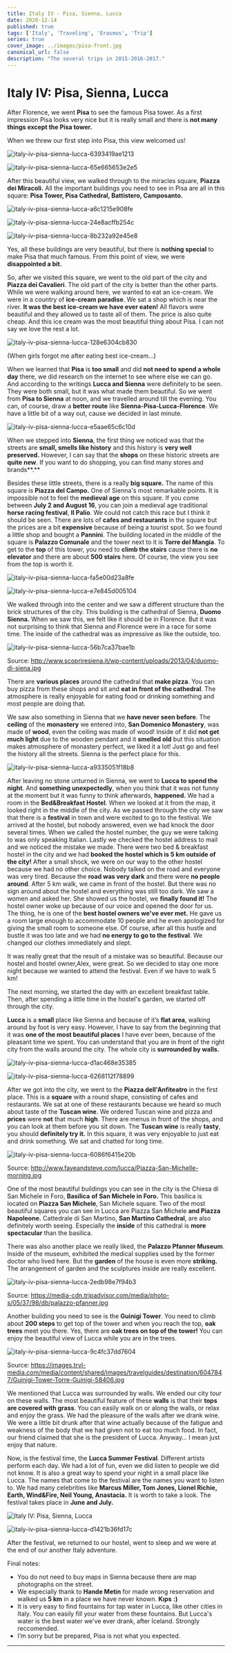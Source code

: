 ```yaml
---
title: Italy IV - Pisa, Sienna, Lucca
date: 2020-12-14
published: true
tags: ['Italy', 'Traveling', 'Erasmus', 'Trip']
series: true
cover_image: ../images/pisa-front.jpg
canonical_url: false
description: "The several trips in 2015-2016-2017."
---
```


Italy IV: Pisa, Sienna, Lucca
=============================

After Florence, we went **Pisa** to see the famous Pisa tower. As a first impression Pisa looks very nice but it is really small and there is **not many things except the Pisa tower.**

When we threw our first step into Pisa, this view welcomed us!

![italy-iv-pisa-sienna-lucca-6393419ae1213](https://d1bvpoagx8hqbg.cloudfront.net/originals/italy-iv-pisa-sienna-lucca-6393419ae1213fb78197ed9d6a5bfecb.jpg)

![italy-iv-pisa-sienna-lucca-65e665653e2e5](https://d1bvpoagx8hqbg.cloudfront.net/originals/italy-iv-pisa-sienna-lucca-65e665653e2e5b70cfb47bb822fec9fa.jpg)

After this beautiful view, we walked through to the miracles square, **Piazza dei Miracoli.** All the important buildings you need to see in Pisa are all in this square: **Pisa Tower, Pisa Cathedral, Battistero, Camposanto.**

![italy-iv-pisa-sienna-lucca-a6c1215e908fe](https://d1bvpoagx8hqbg.cloudfront.net/originals/italy-iv-pisa-sienna-lucca-a6c1215e908fee6d655ba18a971eb79a.jpg)

![italy-iv-pisa-sienna-lucca-24e8acffb254c](https://d1bvpoagx8hqbg.cloudfront.net/originals/italy-iv-pisa-sienna-lucca-24e8acffb254c15e852e408b280ee378.jpg)

![italy-iv-pisa-sienna-lucca-8b232a92e45e8](https://d1bvpoagx8hqbg.cloudfront.net/originals/italy-iv-pisa-sienna-lucca-8b232a92e45e8de658fcd49179220bd7.jpg)

Yes, all these buildings are very beautiful, but there is **nothing special** to make Pisa that much famous. From this point of view, we were **disappointed a bit.**

So, after we visited this square, we went to the old part of the city and **Piazza dei Cavalieri**. The old part of the city is better than the other parts. While we were walking around here, we wanted to eat an ice-cream. We were in a country of **ice-cream paradise**. We sat a shop which is near the river. **It was the best ice-cream we have ever eaten!** All flavors were beautiful and they allowed us to taste all of them. The price is also quite cheap. And this ice cream was the most beautiful thing about Pisa. I can not say we love the rest a lot.

![italy-iv-pisa-sienna-lucca-128e6304cb830](https://d1bvpoagx8hqbg.cloudfront.net/originals/italy-iv-pisa-sienna-lucca-128e6304cb8308428e8fa3983e41f731.jpg)

(When girls forgot me after eating best ice-cream...)

When we learned that **Pisa** is **too small** and did **not need to spend a whole day** there, we did research on the internet to see where else we can go. And according to the writings **Lucca and Sienna** were definitely to be seen. They were both small, but it was what made them beautiful. So we went from **Pisa to Sienna** at noon, and we travelled around till the evening. You can, of course, draw a **better route** like **Sienna-Pisa-Lucca-Florence**. We have a little bit of a way out, cause we decided in last minute.

![italy-iv-pisa-sienna-lucca-e5aae65c6c10d](https://d1bvpoagx8hqbg.cloudfront.net/originals/italy-iv-pisa-sienna-lucca-e5aae65c6c10d174ac2ffd5b2414f3ce.jpg)

When we stepped into **Sienna**, the first thing we noticed was that the streets are **small, smells like history** and this history is **very well preserved.** However, I can say that the **shops** on these historic streets are **quite new**. If you want to do shopping, you can find many stores and brands**.**

Besides these little streets, there is a really **big square.** The name of this square is **Piazza del Campo.** One of Sienna's most remarkable points. It is impossible not to feel the **medieval age** on this square. If you come between **July 2 and August 16**, you can join a medieval age traditional **horse racing festival**, **II Palio**. We could not catch this race but I think it should be seen. There are lots of **cafes and restaurants** in the square but the prices are a bit **expensive** because of being a tourist spot. So we found a little shop and bought a **Pannini**. The building located in the middle of the square is **Palazzo Comunale** and the tower next to it is **Torre del Mangia**. To get to the **top** of this tower, you need to **climb the stairs** cause there is **no elevator** and there are about **500 stairs** here. Of course, the view you see from the top is worth it.

![italy-iv-pisa-sienna-lucca-fa5e00d23a8fe](https://d1bvpoagx8hqbg.cloudfront.net/originals/italy-iv-pisa-sienna-lucca-fa5e00d23a8fecdd9824cd09a1569b00.jpg)

![italy-iv-pisa-sienna-lucca-e7e845d005104](https://d1bvpoagx8hqbg.cloudfront.net/originals/italy-iv-pisa-sienna-lucca-e7e845d0051047148b7c256be8f6f5bd.jpg)

We walked through into the center and we saw a different structure than the brick structures of the city. This building is the cathedral of Sienna, **Duomo Sienna.** When we saw this, we felt like it should be in Florence. But it was not surprising to think that Sienna and Florence were in a race for some time. The inside of the cathedral was as impressive as like the outside, too.

![italy-iv-pisa-sienna-lucca-56b7ca37bae1b](https://d1bvpoagx8hqbg.cloudfront.net/originals/italy-iv-pisa-sienna-lucca-56b7ca37bae1b245b96a27a128905ea0.jpg)

Source: http://www.scopriresiena.it/wp-content/uploads/2013/04/duomo-di-siena.jpg

There are **various places** around the cathedral that **make pizza**. You can buy pizza from these shops and sit and **eat in front of the cathedral**. The atmosphere is really enjoyable for eating food or drinking something and most people are doing that.

We saw also something in Sienna that we **have never seen before**. The **ceiling** of the **monastery** we entered into, **San Domenico Monastery**, was made of **wood**, even the ceiling was made of wood! Inside of it did **not get much light** due to the wooden pendant and it **smelled old** but this situation makes atmosphere of monastery perfect, we liked it a lot! Just go and feel the history all the streets. Sienna is the perfect place for this.

![italy-iv-pisa-sienna-lucca-a9335051f18b8](https://d1bvpoagx8hqbg.cloudfront.net/originals/italy-iv-pisa-sienna-lucca-a9335051f18b85ac6a738f4034c7415b.jpg)

After leaving no stone unturned in Sienna, we went to **Lucca to spend the night**. And **something unexpectedly**, when you think that it was not funny at the moment but it was funny to think afterwards, **happened.** We had a room in the **Bed&Breakfast Hostel**. When we looked at it from the map, it looked right in the middle of the city. As we passed through the city we saw that there is a **festival** in town and were excited to go to the festival. We arrived at the hostel, but nobody answered, even we had knock the door several times. When we called the hostel number, the guy we were talking to was only speaking Italian. Lastly we checked the hostel address to mail and we noticed the mistake we made. There were two bed & breakfast hostel in the city and we had **booked the hostel which is 5 km outside of the city!** After a small shock, we were on our way to the other hostel because we had no other choice. Nobody talked on the road and everyone was very tired. Because the **road was very dark** and there were **no people around**. After 5 km walk, we came in front of the hostel. But there was no sign around about the hostel and everything was still too dark. We saw a women and asked her. She showed us the hostel, we **finally found it!** The hostel owner woke up because of our voice and opened the door for us. The thing, he is one of the **best hostel owners we've ever met.** He gave us a room large enough to accommodate 10 people and he even apologized for giving the small room to someone else. Of course, after all this hustle and bustle it was too late and we had **no energy to go to the festival**. We changed our clothes immediately and slept.

It was really great that the result of a mistake was so beautiful. Because our hostel and hostel owner,Alex, were great. So we decided to stay one more night because we wanted to attend the festival. Even if we have to walk 5 km!

The next morning, we started the day with an excellent breakfast table. Then, after spending a little time in the hostel's garden, we started off through the city.

**Lucca** is a **small** place like Sienna and because of it’s **flat area**, walking around by foot is very easy. However, I have to say from the beginning that it was **one of the most beautiful places** I have ever been, because of the pleasant time we spent. You can understand that you are in front of the right city from the walls around the city. The whole city is **surrounded by walls.**

![italy-iv-pisa-sienna-lucca-d1ac468e35385](https://d1bvpoagx8hqbg.cloudfront.net/originals/italy-iv-pisa-sienna-lucca-d1ac468e353853fb0daf6cfd03a026a2.jpg)

![italy-iv-pisa-sienna-lucca-6268112f78899](https://d1bvpoagx8hqbg.cloudfront.net/originals/italy-iv-pisa-sienna-lucca-6268112f788998daa15db23f0254d98e.jpg)

After we got into the city, we went to the **Piazza dell'Anfiteatro** in the first place. This is a **square** with a round shape, consisting of cafes and restaurants. We sat at one of these restaurants because we heard so much about taste of the **Tuscan wine**. We ordered Tuscan wine and pizza and **prices** were **not** that much **high**. There are menus in front of the shops, and you can look at them before you sit down. The **Tuscan wine** is really **tasty**, you should **definitely try it.** In this square, it was very enjoyable to just eat and drink something. We sat and chatted for long time.

![italy-iv-pisa-sienna-lucca-6086f6415e20b](https://d1bvpoagx8hqbg.cloudfront.net/originals/italy-iv-pisa-sienna-lucca-6086f6415e20ba44bb5e4046c8ab54fb.jpg)

Source: http://www.fayeandsteve.com/lucca/Piazza-San-Michelle-morning.jpg

One of the most beautiful buildings you can see in the city is the Chiesa di San Michele in Foro, **Basilica** **of San Michele in Foro.** This basilica is located on **Piazza San Michele**, San Michele square. Two of the most beautiful squares you can see in Lucca are Piazza San Michele **and Piazza Napoleone.** Cattedrale di San Martino, **San Martino Cathedral**, are also definitely worth seeing. Especially the **inside** of this cathedral is **more spectacular** than the basilica.

There was also another place we really liked, the **Palazzo Pfanner Museum**. Inside of the museum, exhibited the medical supplies used by the former doctor who lived here. But the **garden** of the house is even more **striking.** The arrangement of garden and the sculptures inside are really excellent.

![italy-iv-pisa-sienna-lucca-2edb98e7f94b3](https://d1bvpoagx8hqbg.cloudfront.net/originals/italy-iv-pisa-sienna-lucca-2edb98e7f94b3e9073e4d29cb727f57d.jpg)

Source: https://media-cdn.tripadvisor.com/media/photo-s/05/37/98/db/palazzo-pfanner.jpg

Another building you need to see is the **Guinigi Tower**. You need to climb about **200 steps** to get top of the tower and when you reach the top, **oak trees** meet you there. Yes, there are **oak trees on top of the tower!** You can enjoy the beautiful view of Lucca while you are in the trees.

![italy-iv-pisa-sienna-lucca-9c4fc37dd7604](https://d1bvpoagx8hqbg.cloudfront.net/originals/italy-iv-pisa-sienna-lucca-9c4fc37dd76043ec0ecf0c3f7649cbe6.jpg)

Source: https://images.trvl-media.com/media/content/shared/images/travelguides/destination/6047847/Guinigi-Tower-Torre-Guinigi-58406.jpg

We mentioned that Lucca was surrounded by walls. We ended our city tour on these walls. The most beautiful feature of these **walls** is that their **tops are covered with grass**. You can easily walk on or along the walls, or relax and enjoy the grass. We had the pleasure of the walls after we drank wine. We were a little bit drunk after that wine actually because of the fatigue and weakness of the body that we had given not to eat too much food. In fact, our friend claimed that she is the president of Lucca. Anyway… I mean just enjoy that nature.

Now, is the festival time, the **Lucca Summer Festival**. Different artists perform each day. We had a lot of fun, even we did listen to people we did not know. It is also a great way to spend your night in a small place like Lucca. The names that come to the festival are the names you want to listen to. We had many celebrities like **Marcus Miller, Tom Jones, Lionel Richie, Earth, Wind&Fire, Neil Young, Anastacia.** It is worth to take a look. The festival takes place in **June and July.**

![Italy IV: Pisa, Sienna, Lucca](https://d1bvpoagx8hqbg.cloudfront.net/originals/italy-iv-pisa-sienna-lucca-f8be89f6293d4b816e97d301b19ff09b.jpg)

![italy-iv-pisa-sienna-lucca-d1421b36fd17c](https://d1bvpoagx8hqbg.cloudfront.net/originals/italy-iv-pisa-sienna-lucca-d1421b36fd17ce59d9d1b8e7372d507b.jpg)

After the festival, we returned to our hostel, went to sleep and we were at the end of our another Italy adventure.

Final notes:

*   You do not need to buy maps in Sienna because there are map photographs on the street.
*   We especially thank to **Hande Metin** for made wrong reservation and walked us **5 km** in a place we have never known. **Kıps** **:)**
*   It is very easy to find fountains for tap water in Lucca, like other cities in Italy. You can easily fill your water from these fountains. But Lucca's water is the best water we've ever drank, after Iceland. Strongly reccomended.
*   I’m sorry but be prepared, Pisa is not what you expected.

* * *
